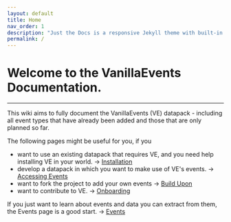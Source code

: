 ```yaml
---
layout: default
title: Home
nav_order: 1
description: "Just the Docs is a responsive Jekyll theme with built-in search that is easily customizable and hosted on GitHub Pages."
permalink: /
---
```


# Welcome to the VanillaEvents Documentation.

---

This wiki aims to fully document the VanillaEvents (VE) datapack - including all event types that have already been added and those that are only planned so far.

The following pages might be useful for you, if you
- want to use an existing datapack that requires VE, and you need help installing VE in your world. -> [Installation](test)
- develop a datapack in which you want to make use of VE's events. -> [Accessing Events](test)
- want to fork the project to add your own events -> [Build Upon](test)
- want to contribute to VE. -> [Onboarding](test)

If you just want to learn about events and data you can extract from them, the Events page is a good start. -> [Events](Events)
